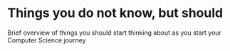 # Things you do not know, but should
Brief overview of things you should start thinking about as you start your Computer Science journey
